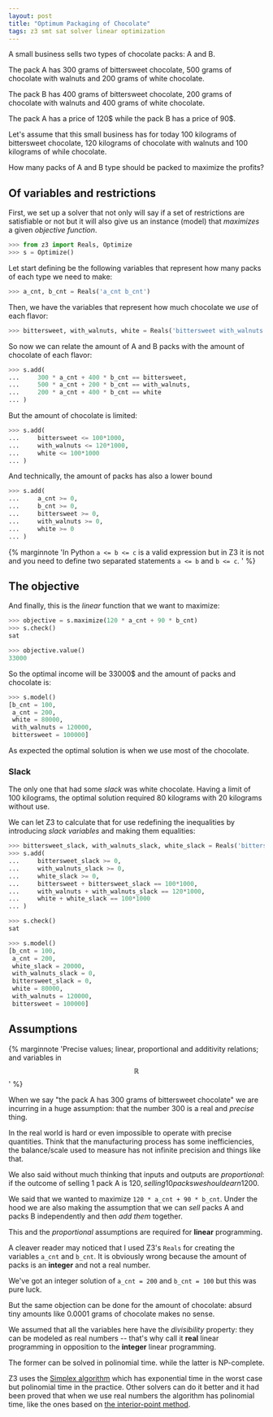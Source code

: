 ```yaml
---
layout: post
title: "Optimum Packaging of Chocolate"
tags: z3 smt sat solver linear optimization
---
```


A small business sells two types of chocolate packs: A and B.

The pack A has 300 grams of bittersweet chocolate, 500 grams of
chocolate with walnuts and 200 grams of white chocolate.

The pack B has 400 grams of bittersweet chocolate, 200 grams of
chocolate with walnuts and 400 grams of white chocolate.

The pack A has a price of 120$ while the pack B has a price of 90$.

Let's assume that this small business has for today 100 kilograms of
bittersweet chocolate, 120 kilograms of chocolate with walnuts and 100
kilograms of while chocolate.

How many packs of A and B type should be packed to maximize the profits?
<!--more-->

## Of variables and restrictions

First, we set up a solver that not only will say if a set of
restrictions are
satisfiable or not but it will also give us an instance (model) that
*maximizes* a given *objective function*.

```python
>>> from z3 import Reals, Optimize
>>> s = Optimize()
```

Let start defining be the following variables that represent how many packs
of each type we need to make:

```python
>>> a_cnt, b_cnt = Reals('a_cnt b_cnt')
```

Then, we have the variables that represent how much chocolate we *use* of
each flavor:

```python
>>> bittersweet, with_walnuts, white = Reals('bittersweet with_walnuts white')
```

So now we can relate the amount of A and B packs with the amount of
chocolate of each flavor:

```python
>>> s.add(
...     300 * a_cnt + 400 * b_cnt == bittersweet,
...     500 * a_cnt + 200 * b_cnt == with_walnuts,
...     200 * a_cnt + 400 * b_cnt == white
... )
```

But the amount of chocolate is limited:

```python
>>> s.add(
...     bittersweet <= 100*1000,
...     with_walnuts <= 120*1000,
...     white <= 100*1000
... )
```

And technically, the amount of packs has also a lower bound

```python
>>> s.add(
...     a_cnt >= 0,
...     b_cnt >= 0,
...     bittersweet >= 0,
...     with_walnuts >= 0,
...     white >= 0
... )
```

{% marginnote
'In Python `a <= b <= c` is a valid expression but in Z3 it is not
and you need to define two separated statements `a <= b` and `b <= c`.
' %}

## The objective

And finally, this is the *linear* function that we want to maximize:

```python
>>> objective = s.maximize(120 * a_cnt + 90 * b_cnt)
>>> s.check()
sat

>>> objective.value()
33000
```

So the optimal income will be 33000$ and the amount of packs and
chocolate is:

```python
>>> s.model()
[b_cnt = 100,
 a_cnt = 200,
 white = 80000,
 with_walnuts = 120000,
 bittersweet = 100000]
```

As expected the optimal solution is when we use most of the chocolate.

### Slack

The only one that had some *slack* was white chocolate. Having a limit
of 100 kilograms, the optimal solution required 80 kilograms with 20
kilograms without use.

We can let Z3 to calculate that for use redefining the inequalities by
introducing *slack variables* and making them equalities:

```python
>>> bittersweet_slack, with_walnuts_slack, white_slack = Reals('bittersweet_slack with_walnuts_slack white_slack')
>>> s.add(
...     bittersweet_slack >= 0,
...     with_walnuts_slack >= 0,
...     white_slack >= 0,
...     bittersweet + bittersweet_slack == 100*1000,
...     with_walnuts + with_walnuts_slack == 120*1000,
...     white + white_slack == 100*1000
... )

>>> s.check()
sat

>>> s.model()
[b_cnt = 100,
 a_cnt = 200,
 white_slack = 20000,
 with_walnuts_slack = 0,
 bittersweet_slack = 0,
 white = 80000,
 with_walnuts = 120000,
 bittersweet = 100000]
```

## Assumptions

{% marginnote
'Precise values; linear, proportional and additivity relations; and
variables in $$\mathbb{R}$$
' %}

When we say "the pack A has 300 grams of bittersweet chocolate" we are
incurring in a huge assumption: that the number 300 is a real and
*precise* thing.

In the real world is hard or even impossible to operate with precise
quantities. Think that the manufacturing process has some
inefficiencies, the balance/scale used to measure has not infinite
precision and things like that.

We also said without much thinking that inputs and
outputs are *proportional*: if the outcome of selling 1 pack A is 120$,
selling 10 packs we should earn 1200$.

We said that we wanted to maximize `120 * a_cnt + 90 * b_cnt`. Under the
hood we are also making the assumption that we can *sell* packs A and
packs B independently and then *add them* together.

This and the *proportional* assumptions are required for **linear**
programming.

A cleaver reader may noticed that I used Z3's `Reals` for creating the
variables `a_cnt` and `b_cnt`. It is obviously wrong because the amount
of packs is an **integer** and not a real number.

We've got an integer solution of `a_cnt = 200` and `b_cnt = 100` but
this was pure luck.

But the same objection can be done for the amount of chocolate: absurd
tiny amounts like 0.0001 grams of chocolate makes no sense.

We assumed that all the variables here have the *divisibility* property:
they can be modeled as real numbers -- that's why call it **real** linear
programming in opposition to the **integer** linear programming.

The former can be solved in polinomial time. while the
latter is NP-complete.

Z3 uses the [Simplex
algorithm](https://en.wikipedia.org/wiki/Simplex_algorithm) which has
exponential time in the worst case but polinomial time in the practice.
Other solvers can do it better and it had been proved that when we use
real numbers the algorithm has polinomial time, like the ones based on
[the interior-point method](https://en.wikipedia.org/wiki/Interior-point_method).
